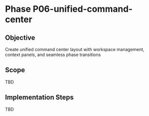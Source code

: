 # Phase P06-unified-command-center

## Objective
Create unified command center layout with workspace management, context panels, and seamless phase transitions

## Scope
TBD

## Implementation Steps
TBD
